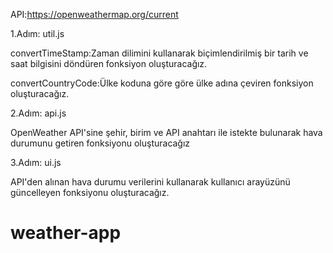 API:https://openweathermap.org/current

1.Adım: util.js

convertTimeStamp:Zaman dilimini kullanarak biçimlendirilmiş bir tarih ve saat bilgisini döndüren fonksiyon oluşturacağız.

convertCountryCode:Ülke koduna göre göre ülke adına çeviren fonksiyon oluşturacağız.

2.Adım: api.js

OpenWeather API'sine şehir, birim ve API anahtarı ile istekte bulunarak hava durumunu getiren fonksiyonu oluşturacağız

3.Adım: ui.js

API'den alınan hava durumu verilerini kullanarak kullanıcı arayüzünü güncelleyen fonksiyonu oluşturacağız.
# weather-app

